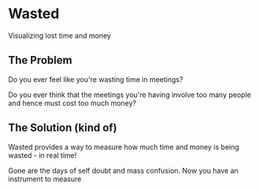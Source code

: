 # Wasted

Visualizing lost time and money

## The Problem

Do you ever feel like you're wasting time in meetings?

Do you ever think that the meetings you're having involve 
too many people and hence must cost too much money?

## The Solution (kind of)

Wasted provides a way to measure how much time and money 
is being wasted - in real time!

Gone are the days of self doubt and mass confusion. Now you
have an instrument to measure
